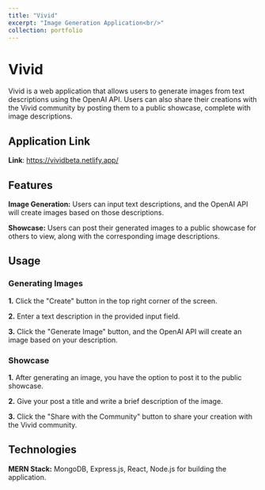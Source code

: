 ```yaml
---
title: "Vivid"
excerpt: "Image Generation Application<br/>"
collection: portfolio
---
```



# Vivid

Vivid is a web application that allows users to generate images from text descriptions using the OpenAI API. Users can also share their creations with the Vivid community by posting them to a public showcase, complete with image descriptions.

## Application Link
**Link**: https://vividbeta.netlify.app/

## Features

**Image Generation:** Users can input text descriptions, and the OpenAI API will create images based on those descriptions.

**Showcase:** Users can post their generated images to a public showcase for others to view, along with the corresponding image descriptions.

## Usage
### Generating Images
**1.** Click the "Create" button in the top right corner of the screen.

**2.** Enter a text description in the provided input field.

**3.** Click the "Generate Image" button, and the OpenAI API will create an image based on your description.

### Showcase
**1.** After generating an image, you have the option to post it to the public showcase.

 **2.** Give your post a title and write a brief description of the image.

**3.** Click the "Share with the Community" button to share your creation with the Vivid community.


## Technologies

**MERN Stack:** MongoDB, Express.js, React, Node.js for building the application.